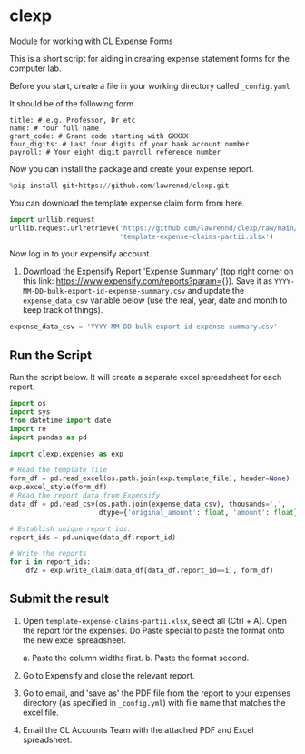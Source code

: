 # clexp

Module for working with CL Expense Forms

This is a short script for aiding in creating expense statement forms for the computer lab.

Before you start, create a file in your working directory called `_config.yaml`

It should be of the following form

```
title: # e.g. Professor, Dr etc
name: # Your full name
grant_code: # Grant code starting with GXXXX
four_digits: # Last four digits of your bank account number
payroll: # Your eight digit payroll reference number
```

Now you can install the package and create your expense report.

```python
%pip install git+https://github.com/lawrennd/clexp.git
```

You can download the template expense claim form from here.

```python
import urllib.request
urllib.request.urlretrieve('https://github.com/lawrennd/clexp/raw/main/template-expense-claims-partii.xlsx',
                           'template-expense-claims-partii.xlsx')
```

Now log in to your expensify account.

1.  Download the Expensify Report \'Expense Summary\' (top right corner
    on this link: <https://www.expensify.com/reports?param=>{}). Save it
    as `YYYY-MM-DD-bulk-export-id-expense-summary.csv` and update the
    `expense_data_csv` variable below  (use the real, year, date and month to keep track of things).

```python
expense_data_csv = 'YYYY-MM-DD-bulk-export-id-expense-summary.csv'
```

## Run the Script

Run the script below. It will create a separate excel spreadsheet
    for each report.

```python
import os
import sys
from datetime import date
import re
import pandas as pd

import clexp.expenses as exp

# Read the template file
form_df = pd.read_excel(os.path.join(exp.template_file), header=None)
exp.excel_style(form_df)
# Read the report data from Expensify
data_df = pd.read_csv(os.path.join(expense_data_csv), thousands=',', 
                      dtype={'original_amount': float, 'amount': float})

# Establish unique report ids.
report_ids = pd.unique(data_df.report_id)

# Write the reports
for i in report_ids:
    df2 = exp.write_claim(data_df[data_df.report_id==i], form_df)
```

## Submit the result

1.  Open `template-expense-claims-partii.xlsx`, select all (Ctrl + A).
    Open the report for the expenses. Do Paste special to paste the
    format onto the new excel spreadsheet.

    a. Paste the column widths first.
    b. Paste the format second.

2.  Go to Expensify and close the relevant report.

3.  Go to email, and 'save as' the PDF file from the report to
    your expenses directory (as specified in `_config.yml`) with file name that
    matches the excel file.

4.  Email the CL Accounts Team with the attached PDF and Excel
    spreadsheet.

